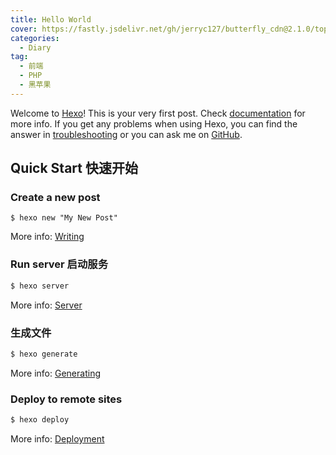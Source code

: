 ```yaml
---
title: Hello World
cover: https://fastly.jsdelivr.net/gh/jerryc127/butterfly_cdn@2.1.0/top_img/index.jpg
categories:
  - Diary
tag:
  - 前端
  - PHP
  - 黑苹果
---
```


Welcome to [Hexo](https://hexo.io/)! This is your very first post. Check [documentation](https://hexo.io/docs/) for more info. If you get any problems when using Hexo, you can find the answer in [troubleshooting](https://hexo.io/docs/troubleshooting.html) or you can ask me on [GitHub](https://github.com/hexojs/hexo/issues).

## Quick Start 快速开始

### Create a new post

```shell
$ hexo new "My New Post"
```

More info: [Writing](https://hexo.io/docs/writing.html)

### Run server 启动服务

```bash
$ hexo server
```

More info: [Server](https://hexo.io/docs/server.html)

### 生成文件

```bash
$ hexo generate
```

More info: [Generating](https://hexo.io/docs/generating.html)

### Deploy to remote sites

```bash
$ hexo deploy
```

More info: [Deployment](https://hexo.io/docs/one-command-deployment.html)
